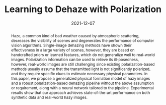 ---
title: 'Learning to Dehaze with Polarization'

# Authors
# If you created a profile for a user (e.g. the default `admin` user), write the username (folder name) here
# and it will be replaced with their full name and linked to their profile.
authors:
  - Chu Zhou
  - admin
  - Yufei Han
  - Chao Xu
  - and Boxin Shi

# Author notes (optional)
#author_notes:
#  - 'Equal contribution'
#  - 'Equal contribution'

date: '2021-12-07'
doi: ''

# Schedule page publish date (NOT publication's date).
publishDate: '2021-12-07'

# Publication type.
# Legend: 0 = Uncategorized; 1 = Conference paper; 2 = Journal article;
# 3 = Preprint / Working Paper; 4 = Report; 5 = Book; 6 = Book section;
# 7 = Thesis; 8 = Patent
publication_types: ['1']

# Publication name and optional abbreviated publication name.
publication: In *Proc. of Neural Information Processing Systems 2021*
publication_short: In *NeurIPS 2021*

abstract: Haze, a common kind of bad weather caused by atmospheric scattering, decreases the visibility of scenes and degenerates the performance of computer vision algorithms. Single-image dehazing methods have shown their effectiveness in a large variety of scenes, however, they are based on handcrafted priors or learned features, which do not generalize well to real-world images. Polarization information can be used to relieve its ill-posedness, however, real-world images are still challenging since existing polarization-based methods usually assume that the transmitted light is not significantly polarized, and they require specific clues to estimate necessary physical parameters. In this paper, we propose a generalized physical formation model of hazy images and a robust polarization-based dehazing pipeline without the above assumption or requirement, along with a neural network tailored to the pipeline. Experimental results show that our approach achieves state-of-the-art performance on both synthetic data and real-world hazy images.

# Summary. An optional shortened abstract.
#summary: Lorem ipsum dolor sit amet, consectetur adipiscing elit. Duis posuere tellus ac convallis placerat. Proin tincidunt magna sed ex sollicitudin condimentum.

tags: []

# Display this page in the Featured widget?
featured: true

# Custom links (uncomment lines below)
# links:
# - name: Custom Link
#   url: http://example.org

url_pdf: 'https://papers.nips.cc/paper/2021/file/5fd0b37cd7dbbb00f97ba6ce92bf5add-Paper.pdf'
url_code: ''
url_dataset: ''
url_poster: ''
url_project: ''
url_slides: ''
url_source: ''
url_video: ''

# Featured image
# To use, add an image named `featured.jpg/png` to your page's folder.
image:
  caption: ''
  focal_point: ''
  preview_only: false

# Associated Projects (optional).
#   Associate this publication with one or more of your projects.
#   Simply enter your project's folder or file name without extension.
#   E.g. `internal-project` references `content/project/internal-project/index.md`.
#   Otherwise, set `projects: []`.
#projects:
#  - example

# Slides (optional).
#   Associate this publication with Markdown slides.
#   Simply enter your slide deck's filename without extension.
#   E.g. `slides: "example"` references `content/slides/example/index.md`.
#   Otherwise, set `slides: ""`.
#slides: example

SUPP: https://papers.nips.cc/paper/2021/file/5fd0b37cd7dbbb00f97ba6ce92bf5add-Supplemental.pdf

CODE: https://github.com/fourson/Learning-to-dehaze-with-polarization
---
